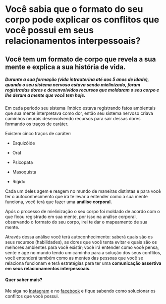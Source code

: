 # Você sabia que o formato do seu corpo pode explicar os conflitos que você possui em seus relacionamentos interpessoais?
## Você tem um formato de corpo que revela a sua mente e explica a sua história de vida.
##### 	Durante a sua formação (vida intrauterina até aos 5 anos de idade), quando o seu sistema nervoso estava sendo mielinizado, foram registradas dores e desenvolvidos recursos que moldaram o seu corpo e lhe deram a mente que você tem hoje.

Em cada período seu sistema límbico estava registrando fatos ambientais que sua mente interpretava como dor, então seu sistema nervoso criava caminhos neurais desenvolvendo recursos para sair dessas dores formando os traços de caráter.

Existem cinco traços de caráter:

* Esquizóide

* Oral

* Psicopata

* Masoquista

* Rígido

Cada um deles agem e reagem no mundo de maneiras distintas e para você ter o autoconhecimento que irá te levar a entender como a sua mente funciona, você terá que fazer uma **análise corporal.** 

Após o processo de mielinização o seu corpo foi moldado de acordo com o que ficou registrado em sua mente, por isso na análise corporal, observando o formato do seu corpo, irei te dar o mapeamento de sua mente.

Através dessa análise você terá autoconhecimento: saberá quais são os seus recursos (habilidades), as dores que você tenta evitar e quais são os melhores ambientes para você existir; você irá entender como você pensa, sente e age no mundo tendo um caminho para a solução dos seus conflitos, você entenderá também como as mentes das pessoas que você se relaciona funcionam e terá estratégias para ter uma **comunicação assertiva em seus relacionamentos interpessoais.**

#### Quer saber mais? 

Me siga no [Instagram](https://www.instagram.com/suelencassiaa) e no [facebook](https://fb.com/fonoaudiologa.suelencassia) e fique sabendo como solucionar os conflitos que você possui.






